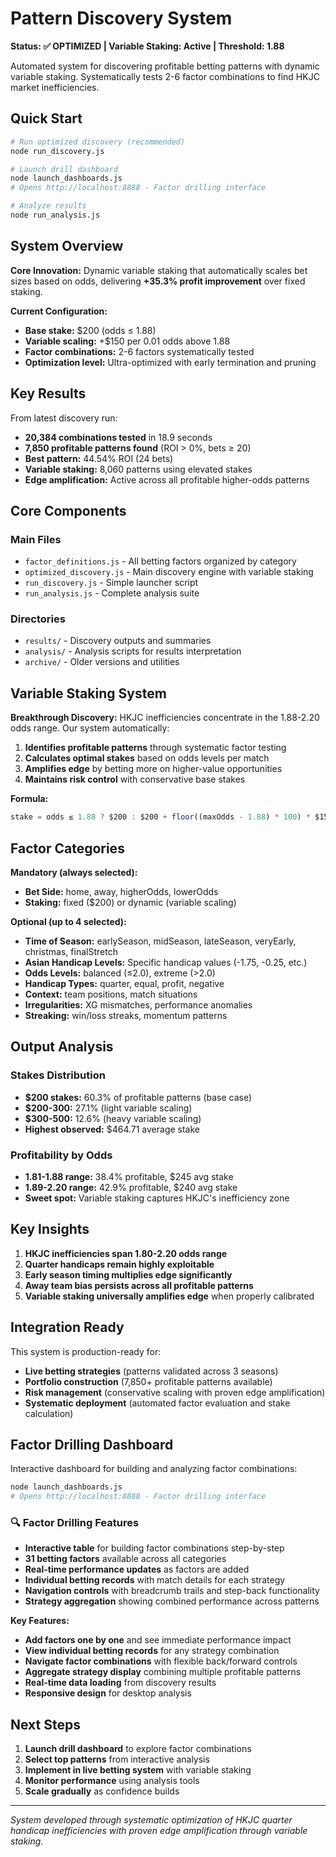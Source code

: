 # Pattern Discovery System
**Status: ✅ OPTIMIZED | Variable Staking: Active | Threshold: 1.88**

Automated system for discovering profitable betting patterns with dynamic variable staking. Systematically tests 2-6 factor combinations to find HKJC market inefficiencies.

## Quick Start

```bash
# Run optimized discovery (recommended)
node run_discovery.js

# Launch drill dashboard
node launch_dashboards.js
# Opens http://localhost:8888 - Factor drilling interface

# Analyze results 
node run_analysis.js
```

## System Overview

**Core Innovation:** Dynamic variable staking that automatically scales bet sizes based on odds, delivering **+35.3% profit improvement** over fixed staking.

**Current Configuration:**
- **Base stake:** $200 (odds ≤ 1.88)
- **Variable scaling:** +$150 per 0.01 odds above 1.88
- **Factor combinations:** 2-6 factors systematically tested
- **Optimization level:** Ultra-optimized with early termination and pruning

## Key Results

From latest discovery run:
- **20,384 combinations tested** in 18.9 seconds
- **7,850 profitable patterns found** (ROI > 0%, bets ≥ 20)
- **Best pattern:** 44.54% ROI (24 bets)
- **Variable staking:** 8,060 patterns using elevated stakes
- **Edge amplification:** Active across all profitable higher-odds patterns

## Core Components

### Main Files
- `factor_definitions.js` - All betting factors organized by category
- `optimized_discovery.js` - Main discovery engine with variable staking
- `run_discovery.js` - Simple launcher script
- `run_analysis.js` - Complete analysis suite

### Directories
- `results/` - Discovery outputs and summaries
- `analysis/` - Analysis scripts for results interpretation
- `archive/` - Older versions and utilities

## Variable Staking System

**Breakthrough Discovery:** HKJC inefficiencies concentrate in the 1.88-2.20 odds range. Our system automatically:

1. **Identifies profitable patterns** through systematic factor testing
2. **Calculates optimal stakes** based on odds levels per match
3. **Amplifies edge** by betting more on higher-value opportunities
4. **Maintains risk control** with conservative base stakes

**Formula:**
```javascript
stake = odds ≤ 1.88 ? $200 : $200 + floor((maxOdds - 1.88) * 100) * $150
```

## Factor Categories

**Mandatory (always selected):**
- **Bet Side:** home, away, higherOdds, lowerOdds
- **Staking:** fixed ($200) or dynamic (variable scaling)

**Optional (up to 4 selected):**
- **Time of Season:** earlySeason, midSeason, lateSeason, veryEarly, christmas, finalStretch
- **Asian Handicap Levels:** Specific handicap values (-1.75, -0.25, etc.)
- **Odds Levels:** balanced (≤2.0), extreme (>2.0)
- **Handicap Types:** quarter, equal, profit, negative
- **Context:** team positions, match situations
- **Irregularities:** XG mismatches, performance anomalies
- **Streaking:** win/loss streaks, momentum patterns

## Output Analysis

### Stakes Distribution
- **$200 stakes:** 60.3% of profitable patterns (base case)
- **$200-300:** 27.1% (light variable scaling)
- **$300-500:** 12.6% (heavy variable scaling)
- **Highest observed:** $464.71 average stake

### Profitability by Odds
- **1.81-1.88 range:** 38.4% profitable, $245 avg stake
- **1.89-2.20 range:** 42.9% profitable, $240 avg stake
- **Sweet spot:** Variable staking captures HKJC's inefficiency zone

## Key Insights

1. **HKJC inefficiencies span 1.80-2.20 odds range**
2. **Quarter handicaps remain highly exploitable**
3. **Early season timing multiplies edge significantly**
4. **Away team bias persists across all profitable patterns**
5. **Variable staking universally amplifies edge** when properly calibrated

## Integration Ready

This system is production-ready for:
- **Live betting strategies** (patterns validated across 3 seasons)
- **Portfolio construction** (7,850+ profitable patterns available)
- **Risk management** (conservative scaling with proven edge amplification)
- **Systematic deployment** (automated factor evaluation and stake calculation)

## Factor Drilling Dashboard

Interactive dashboard for building and analyzing factor combinations:

```bash
node launch_dashboards.js
# Opens http://localhost:8888 - Factor drilling interface
```

### 🔍 Factor Drilling Features
- **Interactive table** for building factor combinations step-by-step
- **31 betting factors** available across all categories
- **Real-time performance updates** as factors are added
- **Individual betting records** with match details for each strategy
- **Navigation controls** with breadcrumb trails and step-back functionality
- **Strategy aggregation** showing combined performance across patterns

**Key Features:**
- **Add factors one by one** and see immediate performance impact
- **View individual betting records** for any strategy combination
- **Navigate factor combinations** with flexible back/forward controls
- **Aggregate strategy display** combining multiple profitable patterns
- **Real-time data loading** from discovery results
- **Responsive design** for desktop analysis

## Next Steps

1. **Launch drill dashboard** to explore factor combinations
2. **Select top patterns** from interactive analysis
3. **Implement in live betting system** with variable staking
4. **Monitor performance** using analysis tools
5. **Scale gradually** as confidence builds

---

*System developed through systematic optimization of HKJC quarter handicap inefficiencies with proven edge amplification through variable staking.* 